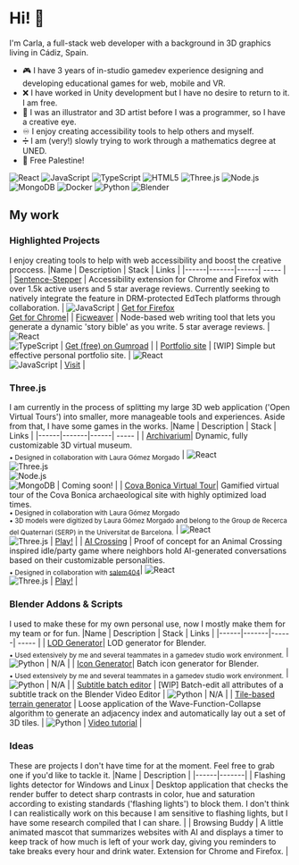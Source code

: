# Hi! 👋
I'm Carla, a full-stack web developer with a background in 3D graphics living in Cádiz, Spain. 

- 🎮 I have 3 years of in-studio gamedev experience designing and developing educational games for web, mobile and VR.
- ❌ I have worked in Unity development but I have no desire to return to it. I am free.
- 🎨 I was an illustrator and 3D artist before I was a programmer, so I have a creative eye.
- ♾️ I enjoy creating accessibility tools to help others and myself.
- ➗ I am (very!) slowly trying to work through a mathematics degree at UNED.
- 🍉 Free Palestine!
  
![React](https://img.shields.io/badge/React-20232A?style=for-the-badge&logo=react&logoColor=61DAFB)
![JavaScript](https://img.shields.io/badge/JavaScript-323330?style=for-the-badge&logo=javascript&logoColor=F7DF1E)
![TypeScript](https://img.shields.io/badge/TypeScript-007ACC?style=for-the-badge&logo=typescript&logoColor=white)
![HTML5](https://img.shields.io/badge/HTML5-E34F26?style=for-the-badge&logo=html5&logoColor=white)
![Three.js](https://img.shields.io/badge/Three.js-black?style=for-the-badge&logo=three.js&logoColor=white)
![Node.js](https://img.shields.io/badge/Node.js-43853D?style=for-the-badge&logo=node.js&logoColor=white)
![MongoDB](https://img.shields.io/badge/MongoDB-4EA94B?style=for-the-badge&logo=mongodb&logoColor=white)
![Docker](https://img.shields.io/badge/Docker-2496ED?style=for-the-badge&logo=docker&logoColor=white)
![Python](https://img.shields.io/badge/Python-3776AB?style=for-the-badge&logo=python&logoColor=white)
![Blender](https://img.shields.io/badge/blender-%23F5792A?style=for-the-badge&logo=blender&logoColor=white)


## My work
### Highlighted Projects
I enjoy creating tools to help with web accessibility and boost the creative proccess.
|Name | Description | Stack | Links |
|------|-------|------| ----- |
| [Sentence-Stepper](https://github.com/carladevv/sentence-stepper) | Accessibility extension for Chrome and Firefox with over 1.5k active users and 5 star average reviews. Currently seeking to natively integrate the feature in DRM-protected EdTech platforms through collaboration. | ![JavaScript](https://img.shields.io/badge/JavaScript-323330?style=for-the-badge&logo=javascript&logoColor=F7DF1E) | [Get for Firefox](https://addons.mozilla.org/en-US/firefox/addon/sentence-stepper/)<br>[Get for Chrome](https://addons.mozilla.org/en-US/firefox/addon/sentence-stepper/)|
| [Ficweaver](https://github.com/carladevv/Ficweaver) | Node-based web writing tool that lets you generate a dynamic 'story bible' as you write. 5 star average reviews. | ![React](https://img.shields.io/badge/React-20232A?style=for-the-badge&logo=react&logoColor=61DAFB)<br>![TypeScript](https://img.shields.io/badge/TypeScript-007ACC?style=for-the-badge&logo=typescript&logoColor=white) | [Get (free) on Gumroad](https://squirrelcarla.gumroad.com/l/ficweaver) |
| [Portfolio site](https://github.com/carladevv/portfolio-site) | [WIP] Simple but effective personal portfolio site. | ![React](https://img.shields.io/badge/React-20232A?style=for-the-badge&logo=react&logoColor=61DAFB)<br>![JavaScript](https://img.shields.io/badge/JavaScript-323330?style=for-the-badge&logo=javascript&logoColor=F7DF1E) | [Visit](https://carlacgdm-portfolio.netlify.app/) |

### Three.js
I am currently in the process of splitting my large 3D web application ('Open Virtual Tours') into smaller, more manageable tools and experiences. Aside from that, I have some games in the works.
|Name | Description | Stack | Links |
|------|-------|------| ----- |
| [Archivarium](https://github.com/carladevv/museum-generator)| Dynamic, fully customizable 3D virtual museum.<br><sub>• Designed in collaboration with Laura Gómez Morgado</sub> | ![React](https://img.shields.io/badge/React-20232A?style=for-the-badge&logo=react&logoColor=61DAFB)<br>![Three.js](https://img.shields.io/badge/Three.js-black?style=for-the-badge&logo=three.js&logoColor=white)<br>![Node.js](https://img.shields.io/badge/Node.js-43853D?style=for-the-badge&logo=node.js&logoColor=white)<br>![MongoDB](https://img.shields.io/badge/MongoDB-4EA94B?style=for-the-badge&logo=mongodb&logoColor=white) | Coming soon! |
| [Cova Bonica Virtual Tour](link)| Gamified virtual tour of the Cova Bonica archaeological site with highly optimized load times.<br><sub>• Designed in collaboration with Laura Gómez Morgado</sub><br><sub>• 3D models were digitized by Laura Gómez Morgado and belong to the Group de Recerca del Quaternari (SERP) in the Universitat de Barcelona.</sub> | ![React](https://img.shields.io/badge/React-20232A?style=for-the-badge&logo=react&logoColor=61DAFB)<br>![Three.js](https://img.shields.io/badge/Three.js-black?style=for-the-badge&logo=three.js&logoColor=white) | [Play!](https://cova-bonica-virtual-tour.netlify.app/) |
| [AI Crossing](https://github.com/gabuscuv/UE4-Toolkit-Public) | Proof of concept for an Animal Crossing inspired idle/party game where neighbors hold AI-generated conversations based on their customizable personalities.<br><sub>• Designed in collaboration with [salem404](https://github.com/salem404)</sub>| ![React](https://img.shields.io/badge/React-20232A?style=for-the-badge&logo=react&logoColor=61DAFB)<br>![Three.js](https://img.shields.io/badge/Three.js-black?style=for-the-badge&logo=three.js&logoColor=white) | [Play!](link) |


### Blender Addons & Scripts
I used to make these for my own personal use, now I mostly make them for my team or for fun.
|Name | Description | Stack | Links |
|------|-------|------| ----- |
| [LOD Generator](link)| LOD generator for Blender.<br><sub>• Used extensively by me and several teammates in a gamedev studio work environment.</sub> | ![Python](https://img.shields.io/badge/Python-3776AB?style=for-the-badge&logo=python&logoColor=white) | N/A |
| [Icon Generator](link)| Batch icon generator for Blender.<br><sub>• Used extensively by me and several teammates in a gamedev studio work environment.</sub> | ![Python](https://img.shields.io/badge/Python-3776AB?style=for-the-badge&logo=python&logoColor=white) | N/A |
| [Subtitle batch editor](link) | [WIP] Batch-edit all attributes of a subtitle track on the Blender Video Editor | ![Python](https://img.shields.io/badge/Python-3776AB?style=for-the-badge&logo=python&logoColor=white) | N/A |
| [Tile-based terrain generator](link) | Loose application of the Wave-Function-Collapse algorithm to generate an adjacency index and automatically lay out a set of 3D tiles. | ![Python](https://img.shields.io/badge/Python-3776AB?style=for-the-badge&logo=python&logoColor=white) | [Video tutorial](link) |

### Ideas
These are projects I don't have time for at the moment. Feel free to grab one if you'd like to tackle it.
|Name | Description |
|------|-------|
| Flashing lights detector for Windows and Linux | Desktop application that checks the render buffer to detect sharp contrasts in color, hue and saturation according to existing standards ('flashing lights') to block them. I don't think I can realistically work on this because I am sensitive to flashing lights, but I have some research compiled that I can share. |
| Browsing Buddy | A little animated mascot that summarizes websites with AI and displays a timer to keep track of how much is left of your work day, giving you reminders to take breaks every hour and drink water. Extension for Chrome and Firefox. |




